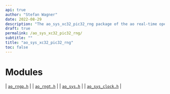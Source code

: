 ```yaml
---
api: true
author: "Stefan Wagner"
date: 2022-08-29
description: "The ao_sys_xc32_pic32_rng package of the ao real-time operating system."
draft: true
permalink: /ao_sys_xc32_pic32_rng/ 
subtitle: ""
title: "ao_sys_xc32_pic32_rng"
toc: false
---
```


# Modules

| [`ao_rngp.h`](ao_rngp.h.md) |
| [`ao_rngt.h`](ao_rngt.h.md) |
| [`ao_sys.h`](ao_sys.h.md) |
| [`ao_sys_clock.h`](ao_sys_clock.h.md) |
